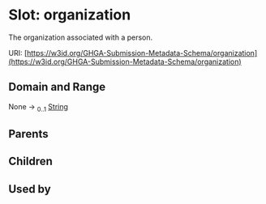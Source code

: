 
# Slot: organization


The organization associated with a person.

URI: [https://w3id.org/GHGA-Submission-Metadata-Schema/organization](https://w3id.org/GHGA-Submission-Metadata-Schema/organization)


## Domain and Range

None &#8594;  <sub>0..1</sub> [String](types/String.md)

## Parents


## Children


## Used by

